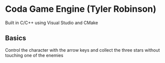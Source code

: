# Coda Game Engine (Tyler Robinson)
Built in C/C++ using Visual Studio and CMake
## Basics
Control the character with the arrow keys and collect the three stars without touching one of the enemies
